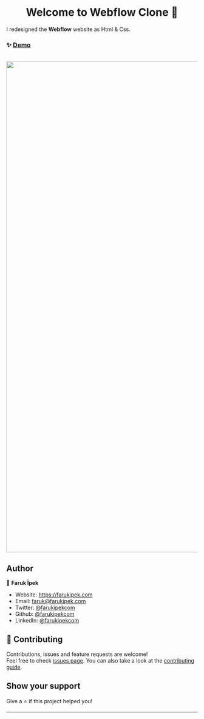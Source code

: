 <h1 align="center">Welcome to Webflow Clone 👋</h1>

I redesigned the **Webflow** website as Html & Css.

### ✨ [Demo](https://webflow-clone-farukipekcom.vercel.app/)

  </br>
<a href='https://webflow-clone-farukipekcom.vercel.app/'>
  <img src='https://user-images.githubusercontent.com/7412645/134821344-873e910b-14c3-41d7-aae6-6b1c010ea4ab.png' width="1295" />
</a>

## Author

👤 **Faruk İpek**

- Website: https://farukipek.com
- Email: faruk@farukipek.com
- Twitter: [@farukipekcom](https://twitter.com/farukipekcom)
- Github: [@farukipekcom](https://github.com/farukipekcom)
- LinkedIn: [@farukipekcom](https://linkedin.com/in/farukipekcom)

## 🤝 Contributing

Contributions, issues and feature requests are welcome!<br />Feel free to check [issues page](https://github.com/farukipekcom/webflow-clone/issues). You can also take a look at the [contributing guide](https://github.com/farukipekcom/webflow-clone/issues).

## Show your support

Give a ⭐️ if this project helped you!

---
